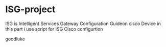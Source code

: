 # ISG-project
ISG is Intelligent Services Gateway Configuration Guideon cisco Device
in this part i use script for ISG Cisco configurtion

goodluke
